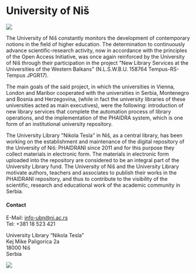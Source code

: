 # University of Niš

![](/assets/img/partner_logos/csm_Logo_Nis.jpeg) 

The University of Niš constantly monitors the development of contemporary notions in the field of higher education. The determination to continuously advance scientific-research activity, now in accordance with the principles of the Open Access Initiative, was once again reinforced by the University of Niš through their participation in the project "New Library Services at the Universities of the Western Balkans" (N.L.S.W.B.U. 158764 Tempus-RS-Tempus JPGR17).

The main goals of the said project, in which the universities in Vienna, London and Maribor cooperated with the universities in Serbia, Montenegro and Bosnia and Herzegovina, (while in fact the university libraries of these universities acted as main executives), were the following: introduction of new library services that complete the automation process of library operations, and the implementation of the PHAIDRA system, which is one form of an institutional university repository.

The University Library "Nikola Tesla" in Niš, as a central library, has been working on the establishment and maintenance of the digital repository of the University of Niš: PHAIDRANI since 2011 and for this purpose they collect materials in electronic form. The materials in electronic form uploaded into the repository are considered to be an integral part of the University Library fund. The University of Niš and the University Library motivate authors, teachers and associates to publish their works in the PHAIDRANI repository, and thus to contribute to the visibility of the scientific, research and educational work of the academic community in Serbia.

 

#### Contact

E-Mail: <info-ubn@ni.ac.rs>  
Tel: +381 18 523 421

University Library “Nikola Tesla”  
Kej Mike Paligorica 2а  
18000 Niš  
Serbia  


![](/assets/img/partner_logos/csm_University_Nis.jpeg)
